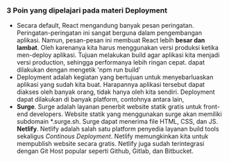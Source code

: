 ### 3 Poin yang dipelajari pada materi Deployment
- Secara default, React mengandung banyak pesan peringatan. Peringatan-peringatan ini sangat berguna dalam pengembangan aplikasi. Namun, pesan-pesan ini membuat React lebih **besar dan lambat**. Oleh karenanya kita harus menggunakan versi produksi ketika men-deploy aplikasi. Tujuan melakukan build agar aplikasi kita menjadi versi production, sehingga performanya lebih ringan cepat. dapat dilakukan dengan mengetik 'npm run build'
- Deployment adalah kegiatan yang bertujuan untuk menyebarluaskan aplikasi yang sudah kita buat. Harapannya aplikasi tersebut dapat diakses oleh banyak orang, tidak hanya oleh kita sendiri.
Deployment dapat dilakukan di banyak platform, contohnya antara lain,
- **Surge**. Surge adalah layanan penerbit website statik gratis untuk front-end developers. Website statik yang menggunakan surge akan memiliki subdomain *.surge.sh. Surge dapat menerima file HTML, CSS, dan JS.
**Netlify**. Netlify adalah salah satu platform penyedia layanan build tools sekaligus *Continous Deployment*. Netlify memungkinkan kita untuk mempublish website secara gratis. Netlify juga sudah terintegrasi dengan Git Host popular seperti Github, Gitlab, dan Bitbucket.